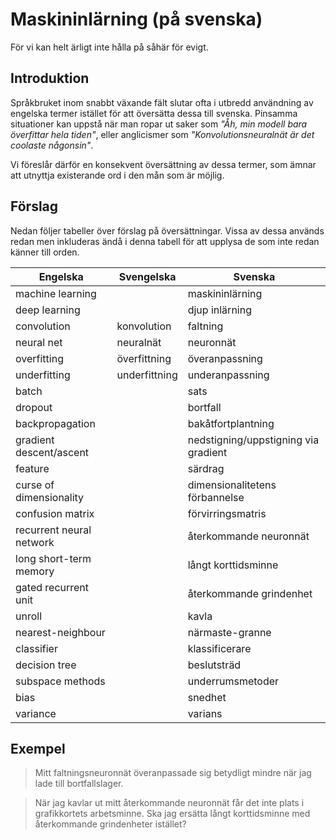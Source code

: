 # Maskininlärning (på svenska)
För vi kan helt ärligt inte hålla på såhär för evigt.

## Introduktion

Språkbruket inom snabbt växande fält slutar ofta i utbredd användning av engelska termer istället för att översätta dessa till svenska. Pinsamma situationer kan uppstå när man ropar ut saker som _"Åh, min modell bara överfittar hela tiden"_, eller anglicismer som _"Konvolutionsneuralnät är det coolaste någonsin"_.

Vi föreslår därför en konsekvent översättning av dessa termer, som ämnar att utnyttja existerande ord i den mån som är möjlig.

## Förslag

Nedan följer tabeller över förslag på översättningar. Vissa av dessa används redan men inkluderas ändå i denna tabell för att upplysa de som inte redan känner till orden.

| Engelska | Svengelska | Svenska |
|--------------|----------------|-------------|
| machine learning | | maskininlärning |
| deep learning | | djup inlärning |
| convolution | konvolution | faltning |
| neural net | neuralnät | neuronnät |
| overfitting | överfittning | överanpassning |
| underfitting | underfittning | underanpassning |
| batch | | sats |
| dropout | | bortfall |
| backpropagation | | bakåtfortplantning |
| gradient descent/ascent | | nedstigning/uppstigning via gradient |
| feature | | särdrag |
| curse of dimensionality | | dimensionalitetens förbannelse |
| confusion matrix | | förvirringsmatris |
| recurrent neural network | | återkommande neuronnät |
| long short-term memory | | långt korttidsminne |
| gated recurrent unit | | återkommande grindenhet |
| unroll | | kavla |
| nearest-neighbour | | närmaste-granne |
| classifier | | klassificerare |
| decision tree | | beslutsträd |
| subspace methods | | underrumsmetoder |
| bias | | snedhet |
| variance | | varians |




## Exempel

> Mitt faltningsneuronnät överanpassade sig betydligt mindre när jag lade till bortfallslager.

<!-- -->
> När jag kavlar ut mitt återkommande neuronnät får det inte plats i grafikkortets arbetsminne. Ska jag ersätta långt korttidsminne med återkommande grindenheter istället?
